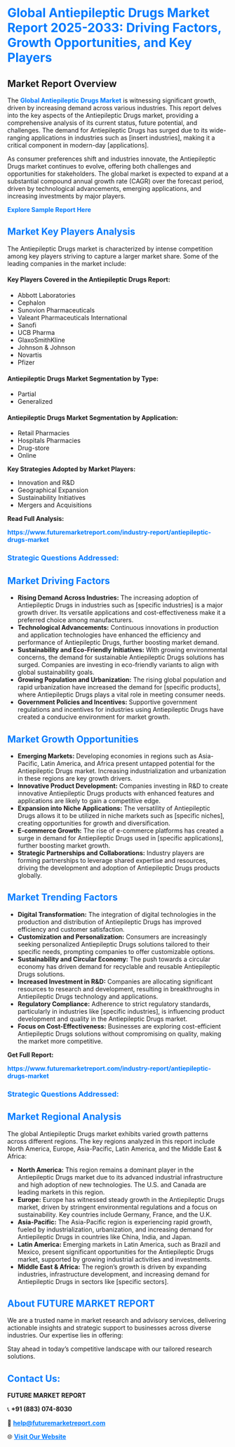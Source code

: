 <h1 style="color: #007BFF;">Global Antiepileptic Drugs Market Report 2025-2033: Driving Factors, Growth Opportunities, and Key Players</h1>

<section id="overview">
<h2>Market Report Overview</h2>
<p>The <a href="https://www.futuremarketreport.com/industry-report/antiepileptic-drugs-market" style="color: #007BFF; text-decoration: none;"><strong>Global Antiepileptic Drugs Market</strong></a> is witnessing significant growth, driven by increasing demand across various industries. This report delves into the key aspects of the Antiepileptic Drugs market, providing a comprehensive analysis of its current status, future potential, and challenges. The demand for Antiepileptic Drugs has surged due to its wide-ranging applications in industries such as [insert industries], making it a critical component in modern-day [applications].</p>
<p>As consumer preferences shift and industries innovate, the Antiepileptic Drugs market continues to evolve, offering both challenges and opportunities for stakeholders. The global market is expected to expand at a substantial compound annual growth rate (CAGR) over the forecast period, driven by technological advancements, emerging applications, and increasing investments by major players.</p>
</section>

<section id="overview">
<p><a href="https://www.futuremarketreport.com/request-sample/reportId=57602" style="color: #007BFF; text-decoration: none;"><strong>Explore Sample Report Here</strong></a></p>
</section>

<section id="key-players">
<h2 style="color: #007BFF;">Market Key Players Analysis</h2>
<p>The Antiepileptic Drugs market is characterized by intense competition among key players striving to capture a larger market share. Some of the leading companies in the market include:</p>
<h4>Key Players Covered in the Antiepileptic Drugs Report:</h4>
<ul><li>Abbott Laboratories</li><li>Cephalon</li><li>Sunovion Pharmaceuticals</li><li>Valeant Pharmaceuticals International</li><li>Sanofi</li><li>UCB Pharma</li><li>GlaxoSmithKline</li><li>Johnson &amp; Johnson</li><li>Novartis</li><li>Pfizer</li></ul>
<h4>Antiepileptic Drugs Market Segmentation by Type:</h4>
<ul><li>Partial</li><li>Generalized</li></ul>

<h4>Antiepileptic Drugs Market Segmentation by Application:</h4>
<ul><li>Retail Pharmacies</li><li>Hospitals Pharmacies</li><li>Drug-store</li><li>Online</li></ul>
<p><strong>Key Strategies Adopted by Market Players:</strong></p>
<ul>
<li>Innovation and R&D</li>
<li>Geographical Expansion</li>
<li>Sustainability Initiatives</li>
<li>Mergers and Acquisitions</li>
</ul>
</section>

<section>
<p><strong>Read Full Analysis: </strong></p><a href="https://www.futuremarketreport.com/industry-report/antiepileptic-drugs-market" style="color: #007BFF; text-decoration: none;"><strong>https://www.futuremarketreport.com/industry-report/antiepileptic-drugs-market</strong></a>
<h3 style="color: #007BFF;">Strategic Questions Addressed:</h3>
</section>

<section id="driving-factors">
<h2 style="color: #007BFF;">Market Driving Factors</h2>
<ul>
<li><strong>Rising Demand Across Industries:</strong> The increasing adoption of Antiepileptic Drugs in industries such as [specific industries] is a major growth driver. Its versatile applications and cost-effectiveness make it a preferred choice among manufacturers.</li>
<li><strong>Technological Advancements:</strong> Continuous innovations in production and application technologies have enhanced the efficiency and performance of Antiepileptic Drugs, further boosting market demand.</li>
<li><strong>Sustainability and Eco-Friendly Initiatives:</strong> With growing environmental concerns, the demand for sustainable Antiepileptic Drugs solutions has surged. Companies are investing in eco-friendly variants to align with global sustainability goals.</li>
<li><strong>Growing Population and Urbanization:</strong> The rising global population and rapid urbanization have increased the demand for [specific products], where Antiepileptic Drugs plays a vital role in meeting consumer needs.</li>
<li><strong>Government Policies and Incentives:</strong> Supportive government regulations and incentives for industries using Antiepileptic Drugs have created a conducive environment for market growth.</li>
</ul>
</section>

<section id="growth-opportunities">
<h2 style="color: #007BFF;">Market Growth Opportunities</h2>
<ul>
<li><strong>Emerging Markets:</strong> Developing economies in regions such as Asia-Pacific, Latin America, and Africa present untapped potential for the Antiepileptic Drugs market. Increasing industrialization and urbanization in these regions are key growth drivers.</li>
<li><strong>Innovative Product Development:</strong> Companies investing in R&D to create innovative Antiepileptic Drugs products with enhanced features and applications are likely to gain a competitive edge.</li>
<li><strong>Expansion into Niche Applications:</strong> The versatility of Antiepileptic Drugs allows it to be utilized in niche markets such as [specific niches], creating opportunities for growth and diversification.</li>
<li><strong>E-commerce Growth:</strong> The rise of e-commerce platforms has created a surge in demand for Antiepileptic Drugs used in [specific applications], further boosting market growth.</li>
<li><strong>Strategic Partnerships and Collaborations:</strong> Industry players are forming partnerships to leverage shared expertise and resources, driving the development and adoption of Antiepileptic Drugs products globally.</li>
</ul>
</section>

<section id="trending-factors">
<h2 style="color: #007BFF;">Market Trending Factors</h2>
<ul>
<li><strong>Digital Transformation:</strong> The integration of digital technologies in the production and distribution of Antiepileptic Drugs has improved efficiency and customer satisfaction.</li>
<li><strong>Customization and Personalization:</strong> Consumers are increasingly seeking personalized Antiepileptic Drugs solutions tailored to their specific needs, prompting companies to offer customizable options.</li>
<li><strong>Sustainability and Circular Economy:</strong> The push towards a circular economy has driven demand for recyclable and reusable Antiepileptic Drugs solutions.</li>
<li><strong>Increased Investment in R&D:</strong> Companies are allocating significant resources to research and development, resulting in breakthroughs in Antiepileptic Drugs technology and applications.</li>
<li><strong>Regulatory Compliance:</strong> Adherence to strict regulatory standards, particularly in industries like [specific industries], is influencing product development and quality in the Antiepileptic Drugs market.</li>
<li><strong>Focus on Cost-Effectiveness:</strong> Businesses are exploring cost-efficient Antiepileptic Drugs solutions without compromising on quality, making the market more competitive.</li>
</ul>
</section>

<section>
<p><strong>Get Full Report: </strong></p><a href="https://www.futuremarketreport.com/industry-report/antiepileptic-drugs-market" style="color: #007BFF; text-decoration: none;"><strong>https://www.futuremarketreport.com/industry-report/antiepileptic-drugs-market</strong></a>
<h3 style="color: #007BFF;">Strategic Questions Addressed:</h3>
</section>


<section id="regional-analysis">
<h2 style="color: #007BFF;">Market Regional Analysis</h2>
<p>The global Antiepileptic Drugs market exhibits varied growth patterns across different regions. The key regions analyzed in this report include North America, Europe, Asia-Pacific, Latin America, and the Middle East & Africa:</p>
<ul>
<li><strong>North America:</strong> This region remains a dominant player in the Antiepileptic Drugs market due to its advanced industrial infrastructure and high adoption of new technologies. The U.S. and Canada are leading markets in this region.</li>
<li><strong>Europe:</strong> Europe has witnessed steady growth in the Antiepileptic Drugs market, driven by stringent environmental regulations and a focus on sustainability. Key countries include Germany, France, and the U.K.</li>
<li><strong>Asia-Pacific:</strong> The Asia-Pacific region is experiencing rapid growth, fueled by industrialization, urbanization, and increasing demand for Antiepileptic Drugs in countries like China, India, and Japan.</li>
<li><strong>Latin America:</strong> Emerging markets in Latin America, such as Brazil and Mexico, present significant opportunities for the Antiepileptic Drugs market, supported by growing industrial activities and investments.</li>
<li><strong>Middle East & Africa:</strong> The region’s growth is driven by expanding industries, infrastructure development, and increasing demand for Antiepileptic Drugs in sectors like [specific sectors].</li>
</ul>
</section>

<footer>
<h2 style="color: #007BFF;">About FUTURE MARKET REPORT</h2>
<p>We are a trusted name in market research and advisory services, delivering actionable insights and strategic support to businesses across diverse industries. Our expertise lies in offering:</p>

<p>Stay ahead in today’s competitive landscape with our tailored research solutions.</p>

<h2 style="color: #007BFF;">Contact Us:</h2>
<p><strong>FUTURE MARKET REPORT</strong></p>
<p>📞 <strong>+91 (883) 074-8030</strong></p>
<p>📧 <strong><a href="mailto:help@futuremarketreport.com" style="color: #007BFF;">help@futuremarketreport.com</a></strong></p>
<p>🌐 <strong><a href="https://www.futuremarketreport.com/" style="color: #007BFF;">Visit Our Website</a></strong></p>
</footer>
